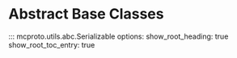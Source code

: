 # Abstract Base Classes

::: mcproto.utils.abc.Serializable
    options:
        show_root_heading: true
        show_root_toc_entry: true
